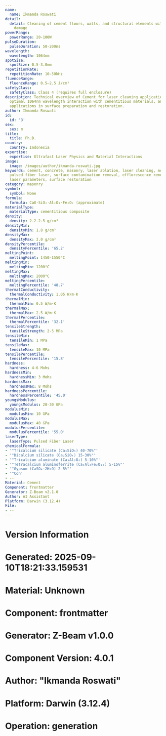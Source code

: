 ```yaml
---
name:
  name: Ikmanda Roswati
detail:
  detail: Cleaning of cement floors, walls, and structural elements without abrasive
    damage
powerRange:
  powerRange: 20-100W
pulseDuration:
  pulseDuration: 50-200ns
wavelength:
  wavelength: 1064nm
spotSize:
  spotSize: 0.5-3.0mm
repetitionRate:
  repetitionRate: 10-50kHz
fluenceRange:
  fluenceRange: 0.5–2.5 J/cm²
safetyClass:
  safetyClass: Class 4 (requires full enclosure)
description: Technical overview of Cement for laser cleaning applications, including
  optimal 1064nm wavelength interaction with cementitious materials, and industrial
  applications in surface preparation and restoration.
author: Ikmanda Roswati
id:
  id: '3'
sex:
  sex: m
title:
  title: Ph.D.
country:
  country: Indonesia
expertise:
  expertise: Ultrafast Laser Physics and Material Interactions
image:
  image: /images/author/ikmanda-roswati.jpg
keywords: cement, concrete, masonry, laser ablation, laser cleaning, non-contact cleaning,
  pulsed fiber laser, surface contamination removal, efflorescence removal, industrial
  laser parameters, surface restoration
category: masonry
symbol:
  symbol: None
formula:
  formula: CaO·SiO₂·Al₂O₃·Fe₂O₃ (approximate)
materialType:
  materialType: cementitious composite
density:
  density: 2.2-2.5 g/cm³
densityMin:
  densityMin: 1.8 g/cm³
densityMax:
  densityMax: 3.0 g/cm³
densityPercentile:
  densityPercentile: '65.2'
meltingPoint:
  meltingPoint: 1450-1550°C
meltingMin:
  meltingMin: 1200°C
meltingMax:
  meltingMax: 2000°C
meltingPercentile:
  meltingPercentile: '48.7'
thermalConductivity:
  thermalConductivity: 1.05 W/m·K
thermalMin:
  thermalMin: 0.5 W/m·K
thermalMax:
  thermalMax: 2.5 W/m·K
thermalPercentile:
  thermalPercentile: '32.1'
tensileStrength:
  tensileStrength: 2-5 MPa
tensileMin:
  tensileMin: 1 MPa
tensileMax:
  tensileMax: 10 MPa
tensilePercentile:
  tensilePercentile: '15.8'
hardness:
  hardness: 4-6 Mohs
hardnessMin:
  hardnessMin: 3 Mohs
hardnessMax:
  hardnessMax: 8 Mohs
hardnessPercentile:
  hardnessPercentile: '45.0'
youngsModulus:
  youngsModulus: 20-30 GPa
modulusMin:
  modulusMin: 10 GPa
modulusMax:
  modulusMax: 40 GPa
modulusPercentile:
  modulusPercentile: '55.0'
laserType:
  laserType: Pulsed Fiber Laser
chemicalFormula:
- '"Tricalcium silicate (Ca₃SiO₅) 40-70%"'
- '"Dicalcium silicate (Ca₂SiO₄) 15-30%"'
- '"Tricalcium aluminate (Ca₃Al₂O₆) 5-10%"'
- '"Tetracalcium aluminoferrite (Ca₄Al₂Fe₂O₁₀) 5-15%"'
- '"Gypsum (CaSO₄·2H₂O) 2-5%"'
- '"Con'
- --
Material: Cement
Component: frontmatter
Generator: Z-Beam v2.1.0
Author: AI Assistant
Platform: Darwin (3.12.4)
File:
- --
---
```


# Version Information
# Generated: 2025-09-10T18:21:33.159531
# Material: Unknown
# Component: frontmatter
# Generator: Z-Beam v1.0.0
# Component Version: 4.0.1
# Author: "Ikmanda Roswati"
# Platform: Darwin (3.12.4)
# Operation: generation
